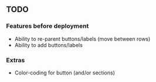 ## TODO

### Features before deployment
- Ability to re-parent buttons/labels (move between rows)
- Ability to add buttons/labels

### Extras
- Color-coding for button (and/or sections)
